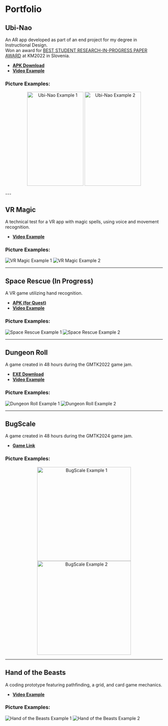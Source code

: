 # Portfolio

## Ubi-Nao  
An AR app developed as part of an end project for my degree in Instructional Design.  
Won an award for [BEST STUDENT RESEARCH-IN-PROGRESS PAPER AWARD](https://iiakm.org/awards/bestpaper.php) at KM2022 in Slovenia.  

- **[APK Download](https://drive.google.com/file/d/1Haw7W5ggtROrelb1BYDLrdTija-G9Hvw/view?usp=sharing)**  
- **[Video Example](https://github.com/MaximLantsman/Portfilio/assets/50078556/88aadb3b-adbe-4dfc-9e2a-829518c76ce5)**  

### Picture Examples:
<p align="center">
  <img src="https://github.com/MaximLantsman/Portfilio/assets/50078556/b7a60a29-4d5a-4029-9ce0-9b45143f748f" alt="Ubi-Nao Example 1" width="180" height="300">
  <img src="https://github.com/MaximLantsman/Portfilio/assets/50078556/480973b3-18b2-4659-abcb-1bae5dc1f6f9" alt="Ubi-Nao Example 2" width="180" height="300">
</p>
---

## VR Magic  
A technical test for a VR app with magic spells, using voice and movement recognition.  

- **[Video Example](https://github.com/MaximLantsman/Portfilio/assets/50078556/a2e27b92-fb34-4be9-94bd-411c222b5b53)**  

### Picture Examples:
![VR Magic Example 1](https://github.com/MaximLantsman/Portfilio/assets/50078556/ca9e440a-6ab6-4041-9abe-d711fa9e92d0)
![VR Magic Example 2](https://github.com/MaximLantsman/Portfilio/assets/50078556/bbfd6866-8ec0-44a8-9a0d-0d87654285d6)

---

## Space Rescue (In Progress)  
A VR game utilizing hand recognition.  

- **[APK (for Quest)](https://drive.google.com/file/d/1gMOXmbZQNhgnoGj7W8fz--ptpDu-_cY6/view?usp=sharing)**  
- **[Video Example](https://github.com/MaximLantsman/Portfilio/assets/50078556/96643186-bb53-43b8-ae51-b7bcd5b80efc)**  

### Picture Examples:
![Space Rescue Example 1](https://github.com/MaximLantsman/Portfilio/assets/50078556/16b099e4-fe4e-4fdb-a268-7a60ff9191ae)
![Space Rescue Example 2](https://github.com/MaximLantsman/Portfilio/assets/50078556/211a9181-b8d1-4494-8461-e72b27e7751b)

---

## Dungeon Roll  
A game created in 48 hours during the GMTK2022 game jam.  

- **[EXE Download](https://drive.google.com/drive/folders/17DbYMHBjKB6MIUgejSq3mH-cAaTTHgGw?usp=sharing)**  
- **[Video Example](https://github.com/MaximLantsman/Portfilio/assets/50078556/05cb91cb-e30b-4d57-afc1-b508dfb7b3e6)**  

### Picture Examples:
![Dungeon Roll Example 1](https://github.com/MaximLantsman/Portfilio/assets/50078556/837c7cbe-1a77-43d1-a744-5809fb3899d8)
![Dungeon Roll Example 2](https://github.com/MaximLantsman/Portfilio/assets/50078556/a677ea23-cda0-439e-8305-b78831f0d87c)

---

## BugScale  
A game created in 48 hours during the GMTK2024 game jam.  

- **[Game Link](https://maximlantsman.itch.io/bugscale)**  

### Picture Examples:
<p align="center">
  <img src="https://github.com/user-attachments/assets/d4f29024-b100-43a4-a184-1fac0e65d94e" alt="BugScale Example 1" width="300" height="300">
  <img src="https://github.com/user-attachments/assets/18873437-d85d-4018-9ce3-6a3c598f1764" alt="BugScale Example 2" width="300" height="300">
</p>

---

## Hand of the Beasts  
A coding prototype featuring pathfinding, a grid, and card game mechanics.  

- **[Video Example](https://github.com/MaximLantsman/Portfilio/assets/50078556/0b709d84-069d-4e4f-9677-7c22ec3df2c1)**  

### Picture Examples:
![Hand of the Beasts Example 1](https://github.com/MaximLantsman/Portfilio/assets/50078556/ab31d195-2143-45df-94a1-cb4046260001)
![Hand of the Beasts Example 2](https://github.com/MaximLantsman/Portfilio/assets/50078556/27ee4bec-7893-41f1-8cd3-c1c063f5b03d)
